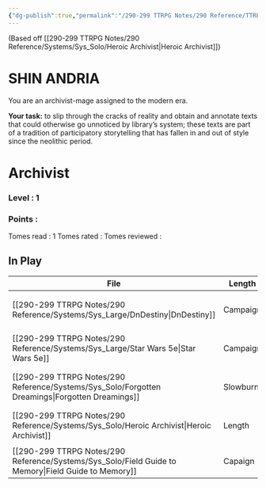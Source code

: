 ```yaml
---
{"dg-publish":true,"permalink":"/290-299 TTRPG Notes/290 Reference/TTRPG Log/"}
---
```



(Based off [[290-299 TTRPG Notes/290 Reference/Systems/Sys_Solo/Heroic Archivist\|Heroic Archivist]])
# SHIN ANDRIA
You are an archivist-mage assigned to the modern era.  

**Your task:** to slip through the cracks of reality and obtain and annotate texts that could otherwise go unnoticed by library’s system; these texts are part of a tradition of participatory storytelling that has fallen in and out of style since the neolithic period.

# Archivist
### Level : 1
### Points :

Tomes read : 1
Tomes rated :
Tomes reviewed :

## In Play

| File                                                                                                   | Length   | System | Style       | Genre                                             |
| ------------------------------------------------------------------------------------------------------ | -------- | ------ | ----------- | ------------------------------------------------- |
| [[290-299 TTRPG Notes/290 Reference/Systems/Sys_Large/DnDestiny\|DnDestiny]]                        | Campaign | 5e     | Sandbox     | <ul><li>SciFi_Other</li><li>Mythic</li></ul>      |
| [[290-299 TTRPG Notes/290 Reference/Systems/Sys_Large/Star Wars 5e\|Star Wars 5e]]                  | Campaign | 5e     | Sandbox     | <ul><li>SciFi_Other</li><li>SciFi_Space</li></ul> |
| [[290-299 TTRPG Notes/290 Reference/Systems/Sys_Solo/Forgotten Dreamings\|Forgotten Dreamings]]     | Slowburn | Unique | Interactive | <ul><li>Poetry</li><li>Fantasy_Urban</li></ul>    |
| [[290-299 TTRPG Notes/290 Reference/Systems/Sys_Solo/Heroic Archivist\|Heroic Archivist]]           | Length   | System | Style       | <ul><li>Genre</li><li>Gener</li></ul>             |
| [[290-299 TTRPG Notes/290 Reference/Systems/Sys_Solo/Field Guide to Memory\|Field Guide to Memory]] | Capaign  | Unique | Interactive | <ul><li>Punk_Solar</li></ul>                      |

